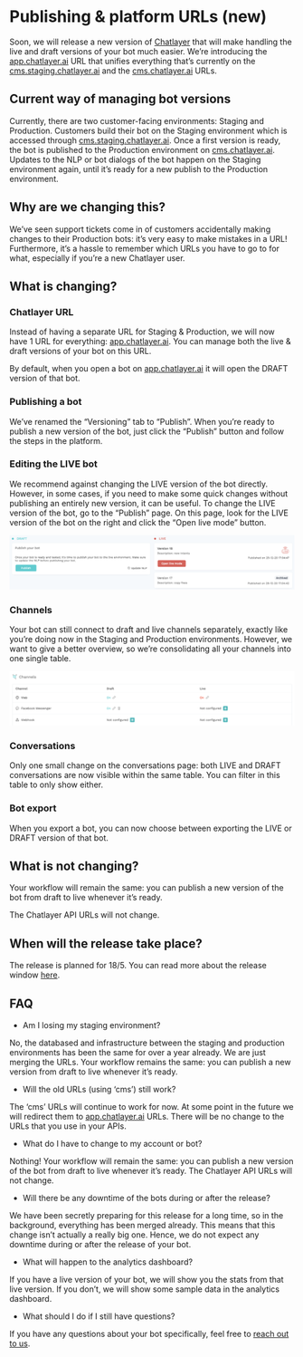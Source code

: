 # Publishing & platform URLs \(new\)

  
Soon, we will release a new version of [Chatlayer](http://chatlayer.ai/) that will make handling the live and draft versions of your bot much easier. We’re introducing the [app.chatlayer.ai](http://app.chatlayer.ai/) URL that unifies everything that’s currently on the [cms.staging.chatlayer.ai](http://cms.staging.chatlayer.ai/) and the [cms.chatlayer.ai](http://cms.chatlayer.ai/) URLs.

## Current way of managing bot versions

Currently, there are two customer-facing environments: Staging and Production. Customers build their bot on the Staging environment which is accessed through [cms.staging.chatlayer.ai](http://cms.staging.chatlayer.ai/). Once a first version is ready, the bot is published to the Production environment on [cms.chatlayer.ai](http://cms.chatlayer.ai/). Updates to the NLP or bot dialogs of the bot happen on the Staging environment again, until it’s ready for a new publish to the Production environment.

## Why are we changing this? 

We’ve seen support tickets come in of customers accidentally making changes to their Production bots: it’s very easy to make mistakes in a URL! Furthermore, it’s a hassle to remember which URLs you have to go to for what, especially if you’re a new Chatlayer user.

## What is changing?

### Chatlayer URL

Instead of having a separate URL for Staging & Production, we will now have 1 URL for everything: [app.chatlayer.ai](http://app.chatlayer.ai/). You can manage both the live & draft versions of your bot on this URL.

By default, when you open a bot on [app.chatlayer.ai](http://app.chatlayer.ai/) it will open the DRAFT version of that bot.

### Publishing a bot

We’ve renamed the “Versioning” tab to “Publish”. When you’re ready to publish a new version of the bot, just click the “Publish” button and follow the steps in the platform.

### Editing the LIVE bot

We recommend against changing the LIVE version of the bot directly. However, in some cases, if you need to make some quick changes without publishing an entirely new version, it can be useful. To change the LIVE version of the bot, go to the “Publish” page. On this page, look for the LIVE version of the bot on the right and click the “Open live mode” button.

![](../../.gitbook/assets/image%20%28517%29.png)

### Channels

Your bot can still connect to draft and live channels separately, exactly like you’re doing now in the Staging and Production environments. However, we want to give a better overview, so we’re consolidating all your channels into one single table.

![](../../.gitbook/assets/image%20%28516%29.png)

### Conversations

Only one small change on the conversations page: both LIVE and DRAFT conversations are now visible within the same table. You can filter in this table to only show either.

### Bot export

When you export a bot, you can now choose between exporting the LIVE or DRAFT version of that bot.

## What is not changing?

Your workflow will remain the same: you can publish a new version of the bot from draft to live whenever it’s ready.

The Chatlayer API URLs will not change.

## When will the release take place?

The release is planned for 18/5. You can read more about the release window [here](https://status.chatlayer.ai/incidents/42dplxqgz7bc).

## FAQ

* Am I losing my staging environment?

No, the databased and infrastructure between the staging and production environments has been the same for over a year already. We are just merging the URLs. Your workflow remains the same: you can publish a new version from draft to live whenever it’s ready.

* Will the old URLs \(using ‘cms’\) still work?

The ‘cms’ URLs will continue to work for now. At some point in the future we will redirect them to [app.chatlayer.ai](http://app.chatlayer.ai/) URLs. There will be no change to the URLs that you use in your APIs.

* What do I have to change to my account or bot?

Nothing! Your workflow will remain the same: you can publish a new version of the bot from draft to live whenever it’s ready. The Chatlayer API URLs will not change.

* Will there be any downtime of the bots during or after the release?

We have been secretly preparing for this release for a long time, so in the background, everything has been merged already. This means that this change isn’t actually a really big one. Hence, we do not expect any downtime during or after the release of your bot.

* What will happen to the analytics dashboard?

If you have a live version of your bot, we will show you the stats from that live version. If you don’t, we will show some sample data in the analytics dashboard.

* What should I do if I still have questions?

If you have any questions about your bot specifically, feel free to [reach out to us](http://support.chatlayer.ai/).

